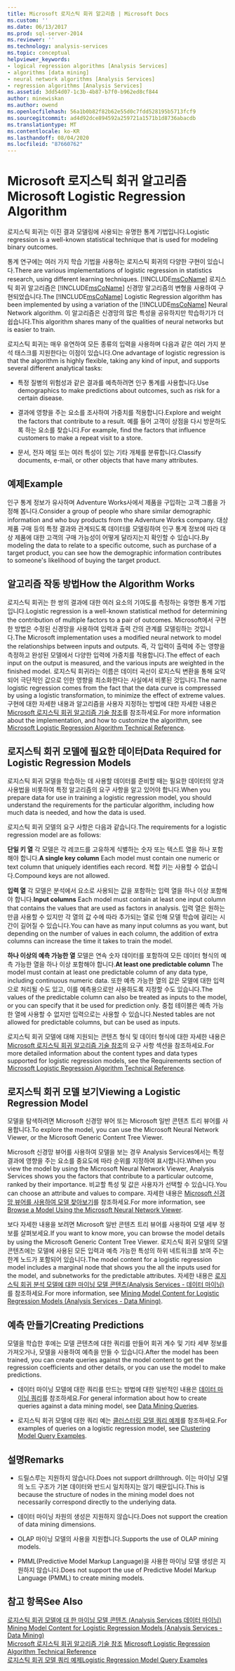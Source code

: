 ```yaml
---
title: Microsoft 로지스틱 회귀 알고리즘 | Microsoft Docs
ms.custom: ''
ms.date: 06/13/2017
ms.prod: sql-server-2014
ms.reviewer: ''
ms.technology: analysis-services
ms.topic: conceptual
helpviewer_keywords:
- logical regression algorithms [Analysis Services]
- algorithms [data mining]
- neural network algorithms [Analysis Services]
- regression algorithms [Analysis Services]
ms.assetid: 3dd54d07-1c3b-4b87-b7f0-b962ed8cf844
author: minewiskan
ms.author: owend
ms.openlocfilehash: 56a1b0b82f82b62e55d0c7fdd528195b5713fcf9
ms.sourcegitcommit: ad4d92dce894592a259721a1571b1d8736abacdb
ms.translationtype: MT
ms.contentlocale: ko-KR
ms.lasthandoff: 08/04/2020
ms.locfileid: "87660762"
---
```

# <a name="microsoft-logistic-regression-algorithm"></a><span data-ttu-id="c6fc5-102">Microsoft 로지스틱 회귀 알고리즘</span><span class="sxs-lookup"><span data-stu-id="c6fc5-102">Microsoft Logistic Regression Algorithm</span></span>
  <span data-ttu-id="c6fc5-103">로지스틱 회귀는 이진 결과 모델링에 사용되는 유명한 통계 기법입니다.</span><span class="sxs-lookup"><span data-stu-id="c6fc5-103">Logistic regression is a well-known statistical technique that is used for modeling binary outcomes.</span></span>  
  
 <span data-ttu-id="c6fc5-104">통계 연구에는 여러 가지 학습 기법을 사용하는 로지스틱 회귀의 다양한 구현이 있습니다.</span><span class="sxs-lookup"><span data-stu-id="c6fc5-104">There are various implementations of logistic regression in statistics research, using different learning techniques.</span></span> <span data-ttu-id="c6fc5-105">[!INCLUDE[msCoName](../../includes/msconame-md.md)] 로지스틱 회귀 알고리즘은 [!INCLUDE[msCoName](../../includes/msconame-md.md)] 신경망 알고리즘의 변형을 사용하여 구현되었습니다.</span><span class="sxs-lookup"><span data-stu-id="c6fc5-105">The [!INCLUDE[msCoName](../../includes/msconame-md.md)] Logistic Regression algorithm has been implemented by using a variation of the [!INCLUDE[msCoName](../../includes/msconame-md.md)] Neural Network algorithm.</span></span> <span data-ttu-id="c6fc5-106">이 알고리즘은 신경망의 많은 특성을 공유하지만 학습하기가 더 쉽습니다.</span><span class="sxs-lookup"><span data-stu-id="c6fc5-106">This algorithm shares many of the qualities of neural networks but is easier to train.</span></span>  
  
 <span data-ttu-id="c6fc5-107">로지스틱 회귀는 매우 유연하여 모든 종류의 입력을 사용하며 다음과 같은 여러 가지 분석 태스크를 지원한다는 이점이 있습니다.</span><span class="sxs-lookup"><span data-stu-id="c6fc5-107">One advantage of logistic regression is that the algorithm is highly flexible, taking any kind of input, and supports several different analytical tasks:</span></span>  
  
-   <span data-ttu-id="c6fc5-108">특정 질병의 위험성과 같은 결과를 예측하려면 인구 통계를 사용합니다.</span><span class="sxs-lookup"><span data-stu-id="c6fc5-108">Use demographics to make predictions about outcomes, such as risk for a certain disease.</span></span>  
  
-   <span data-ttu-id="c6fc5-109">결과에 영향을 주는 요소를 조사하여 가중치를 적용합니다.</span><span class="sxs-lookup"><span data-stu-id="c6fc5-109">Explore and weight the factors that contribute to a result.</span></span> <span data-ttu-id="c6fc5-110">예를 들어 고객이 상점을 다시 방문하도록 하는 요소를 찾습니다.</span><span class="sxs-lookup"><span data-stu-id="c6fc5-110">For example, find the factors that influence customers to make a repeat visit to a store.</span></span>  
  
-   <span data-ttu-id="c6fc5-111">문서, 전자 메일 또는 여러 특성이 있는 기타 개체를 분류합니다.</span><span class="sxs-lookup"><span data-stu-id="c6fc5-111">Classify documents, e-mail, or other objects that have many attributes.</span></span>  
  
## <a name="example"></a><span data-ttu-id="c6fc5-112">예제</span><span class="sxs-lookup"><span data-stu-id="c6fc5-112">Example</span></span>  
 <span data-ttu-id="c6fc5-113">인구 통계 정보가 유사하며 Adventure Works사에서 제품을 구입하는 고객 그룹을 가정해 봅니다.</span><span class="sxs-lookup"><span data-stu-id="c6fc5-113">Consider a group of people who share similar demographic information and who buy products from the Adventure Works company.</span></span> <span data-ttu-id="c6fc5-114">대상 제품 구매 등의 특정 결과와 관계되도록 데이터를 모델링하여 인구 통계 정보에 따라 대상 제품에 대한 고객의 구매 가능성이 어떻게 달라지는지 확인할 수 있습니다.</span><span class="sxs-lookup"><span data-stu-id="c6fc5-114">By modeling the data to relate to a specific outcome, such as purchase of a target product, you can see how the demographic information contributes to someone's likelihood of buying the target product.</span></span>  
  
## <a name="how-the-algorithm-works"></a><span data-ttu-id="c6fc5-115">알고리즘 작동 방법</span><span class="sxs-lookup"><span data-stu-id="c6fc5-115">How the Algorithm Works</span></span>  
 <span data-ttu-id="c6fc5-116">로지스틱 회귀는 한 쌍의 결과에 대한 여러 요소의 기여도를 측정하는 유명한 통계 기법입니다.</span><span class="sxs-lookup"><span data-stu-id="c6fc5-116">Logistic regression is a well-known statistical method for determining the contribution of multiple factors to a pair of outcomes.</span></span> <span data-ttu-id="c6fc5-117">Microsoft에서 구현한 방법은 수정된 신경망을 사용하여 입력과 출력 간의 관계를 모델링하는 것입니다.</span><span class="sxs-lookup"><span data-stu-id="c6fc5-117">The Microsoft implementation uses a modified neural network to model the relationships between inputs and outputs.</span></span> <span data-ttu-id="c6fc5-118">즉, 각 입력이 출력에 주는 영향을 측정하고 완성된 모델에서 다양한 입력에 가중치를 적용합니다.</span><span class="sxs-lookup"><span data-stu-id="c6fc5-118">The effect of each input on the output is measured, and the various inputs are weighted in the finished model.</span></span> <span data-ttu-id="c6fc5-119">로지스틱 회귀라는 이름은 데이터 곡선이 로지스틱 변환을 통해 요약되어 극단적인 값으로 인한 영향을 최소화한다는 사실에서 비롯된 것입니다.</span><span class="sxs-lookup"><span data-stu-id="c6fc5-119">The name logistic regression comes from the fact that the data curve is compressed by using a logistic transformation, to minimize the effect of extreme values.</span></span> <span data-ttu-id="c6fc5-120">구현에 대한 자세한 내용과 알고리즘을 사용자 지정하는 방법에 대한 자세한 내용은 [Microsoft 로지스틱 회귀 알고리즘 기술 참조](microsoft-logistic-regression-algorithm-technical-reference.md)를 참조하세요.</span><span class="sxs-lookup"><span data-stu-id="c6fc5-120">For more information about the implementation, and how to customize the algorithm, see [Microsoft Logistic Regression Algorithm Technical Reference](microsoft-logistic-regression-algorithm-technical-reference.md).</span></span>  
  
## <a name="data-required-for-logistic-regression-models"></a><span data-ttu-id="c6fc5-121">로지스틱 회귀 모델에 필요한 데이터</span><span class="sxs-lookup"><span data-stu-id="c6fc5-121">Data Required for Logistic Regression Models</span></span>  
 <span data-ttu-id="c6fc5-122">로지스틱 회귀 모델을 학습하는 데 사용할 데이터를 준비할 때는 필요한 데이터의 양과 사용법을 비롯하여 특정 알고리즘의 요구 사항을 알고 있어야 합니다.</span><span class="sxs-lookup"><span data-stu-id="c6fc5-122">When you prepare data for use in training a logistic regression model, you should understand the requirements for the particular algorithm, including how much data is needed, and how the data is used.</span></span>  
  
 <span data-ttu-id="c6fc5-123">로지스틱 회귀 모델의 요구 사항은 다음과 같습니다.</span><span class="sxs-lookup"><span data-stu-id="c6fc5-123">The requirements for a logistic regression model are as follows:</span></span>  
  
 <span data-ttu-id="c6fc5-124">**단일 키 열** 각 모델은 각 레코드를 고유하게 식별하는 숫자 또는 텍스트 열을 하나 포함해야 합니다.</span><span class="sxs-lookup"><span data-stu-id="c6fc5-124">**A single key column** Each model must contain one numeric or text column that uniquely identifies each record.</span></span> <span data-ttu-id="c6fc5-125">복합 키는 사용할 수 없습니다.</span><span class="sxs-lookup"><span data-stu-id="c6fc5-125">Compound keys are not allowed.</span></span>  
  
 <span data-ttu-id="c6fc5-126">**입력 열** 각 모델은 분석에서 요소로 사용되는 값을 포함하는 입력 열을 하나 이상 포함해야 합니다.</span><span class="sxs-lookup"><span data-stu-id="c6fc5-126">**Input columns** Each model must contain at least one input column that contains the values that are used as factors in analysis.</span></span> <span data-ttu-id="c6fc5-127">입력 열은 원하는 만큼 사용할 수 있지만 각 열의 값 수에 따라 추가되는 열로 인해 모델 학습에 걸리는 시간이 길어질 수 있습니다.</span><span class="sxs-lookup"><span data-stu-id="c6fc5-127">You can have as many input columns as you want, but depending on the number of values in each column, the addition of extra columns can increase the time it takes to train the model.</span></span>  
  
 <span data-ttu-id="c6fc5-128">**하나 이상의 예측 가능한 열** 모델은 연속 숫자 데이터를 포함하여 모든 데이터 형식의 예측 가능한 열을 하나 이상 포함해야 합니다.</span><span class="sxs-lookup"><span data-stu-id="c6fc5-128">**At least one predictable column** The model must contain at least one predictable column of any data type, including continuous numeric data.</span></span> <span data-ttu-id="c6fc5-129">또한 예측 가능한 열의 값은 모델에 대한 입력으로 처리될 수도 있고, 이를 예측용으로만 사용하도록 지정할 수도 있습니다.</span><span class="sxs-lookup"><span data-stu-id="c6fc5-129">The values of the predictable column can also be treated as inputs to the model, or you can specify that it be used for prediction only.</span></span> <span data-ttu-id="c6fc5-130">중첩 테이블은 예측 가능한 열에 사용할 수 없지만 입력으로는 사용할 수 있습니다.</span><span class="sxs-lookup"><span data-stu-id="c6fc5-130">Nested tables are not allowed for predictable columns, but can be used as inputs.</span></span>  
  
 <span data-ttu-id="c6fc5-131">로지스틱 회귀 모델에 대해 지원되는 콘텐츠 형식 및 데이터 형식에 대한 자세한 내용은 [Microsoft 로지스틱 회귀 알고리즘 기술 참조](microsoft-logistic-regression-algorithm-technical-reference.md)의 요구 사항 섹션을 참조하세요.</span><span class="sxs-lookup"><span data-stu-id="c6fc5-131">For more detailed information about the content types and data types supported for logistic regression models, see the Requirements section of [Microsoft Logistic Regression Algorithm Technical Reference](microsoft-logistic-regression-algorithm-technical-reference.md).</span></span>  
  
## <a name="viewing-a-logistic-regression-model"></a><span data-ttu-id="c6fc5-132">로지스틱 회귀 모델 보기</span><span class="sxs-lookup"><span data-stu-id="c6fc5-132">Viewing a Logistic Regression Model</span></span>  
 <span data-ttu-id="c6fc5-133">모델을 탐색하려면 Microsoft 신경망 뷰어 또는 Microsoft 일반 콘텐츠 트리 뷰어를 사용합니다.</span><span class="sxs-lookup"><span data-stu-id="c6fc5-133">To explore the model, you can use the Microsoft Neural Network Viewer, or the Microsoft Generic Content Tree Viewer.</span></span>  
  
 <span data-ttu-id="c6fc5-134">Microsoft 신경망 뷰어를 사용하여 모델을 보는 경우 Analysis Services에서는 특정 결과에 영향을 주는 요소를 중요도에 따라 순위를 지정하여 표시합니다.</span><span class="sxs-lookup"><span data-stu-id="c6fc5-134">When you view the model by using the Microsoft Neural Network Viewer, Analysis Services shows you the factors that contribute to a particular outcome, ranked by their importance.</span></span> <span data-ttu-id="c6fc5-135">비교할 특성 및 값은 사용자가 선택할 수 있습니다.</span><span class="sxs-lookup"><span data-stu-id="c6fc5-135">You can choose an attribute and values to compare.</span></span> <span data-ttu-id="c6fc5-136">자세한 내용은 [Microsoft 신경망 뷰어를 사용하여 모델 찾아보기](browse-a-model-using-the-microsoft-neural-network-viewer.md)를 참조하세요.</span><span class="sxs-lookup"><span data-stu-id="c6fc5-136">For more information, see [Browse a Model Using the Microsoft Neural Network Viewer](browse-a-model-using-the-microsoft-neural-network-viewer.md).</span></span>  
  
 <span data-ttu-id="c6fc5-137">보다 자세한 내용을 보려면 Microsoft 일반 콘텐츠 트리 뷰어를 사용하여 모델 세부 정보를 살펴보세요.</span><span class="sxs-lookup"><span data-stu-id="c6fc5-137">If you want to know more, you can browse the model details by using the Microsoft Generic Content Tree Viewer.</span></span> <span data-ttu-id="c6fc5-138">로지스틱 회귀 모델의 모델 콘텐츠에는 모델에 사용된 모든 입력과 예측 가능한 특성의 하위 네트워크를 보여 주는 한계 노드가 포함되어 있습니다.</span><span class="sxs-lookup"><span data-stu-id="c6fc5-138">The model content for a logistic regression model includes a marginal node that shows you the all the inputs used for the model, and subnetworks for the predictable attributes.</span></span> <span data-ttu-id="c6fc5-139">자세한 내용은 [로지스틱 회귀 분석 모델에 대한 마이닝 모델 콘텐츠&#40;Analysis Services - 데이터 마이닝&#41;](mining-model-content-for-logistic-regression-models.md)를 참조하세요.</span><span class="sxs-lookup"><span data-stu-id="c6fc5-139">For more information, see [Mining Model Content for Logistic Regression Models &#40;Analysis Services - Data Mining&#41;](mining-model-content-for-logistic-regression-models.md).</span></span>  
  
## <a name="creating-predictions"></a><span data-ttu-id="c6fc5-140">예측 만들기</span><span class="sxs-lookup"><span data-stu-id="c6fc5-140">Creating Predictions</span></span>  
 <span data-ttu-id="c6fc5-141">모델을 학습한 후에는 모델 콘텐츠에 대한 쿼리를 만들어 회귀 계수 및 기타 세부 정보를 가져오거나, 모델을 사용하여 예측을 만들 수 있습니다.</span><span class="sxs-lookup"><span data-stu-id="c6fc5-141">After the model has been trained, you can create queries against the model content to get the regression coefficients and other details, or you can use the model to make predictions.</span></span>  
  
-   <span data-ttu-id="c6fc5-142">데이터 마이닝 모델에 대한 쿼리를 만드는 방법에 대한 일반적인 내용은 [데이터 마이닝 쿼리](data-mining-queries.md)를 참조하세요.</span><span class="sxs-lookup"><span data-stu-id="c6fc5-142">For general information about how to create queries against a data mining model, see [Data Mining Queries](data-mining-queries.md).</span></span>  
  
-   <span data-ttu-id="c6fc5-143">로지스틱 회귀 모델에 대한 쿼리 예는 [클러스터링 모델 쿼리 예제](clustering-model-query-examples.md)를 참조하세요.</span><span class="sxs-lookup"><span data-stu-id="c6fc5-143">For examples of queries on a logistic regression model, see [Clustering Model Query Examples](clustering-model-query-examples.md).</span></span>  
  
## <a name="remarks"></a><span data-ttu-id="c6fc5-144">설명</span><span class="sxs-lookup"><span data-stu-id="c6fc5-144">Remarks</span></span>  
  
-   <span data-ttu-id="c6fc5-145">드릴스루는 지원하지 않습니다.</span><span class="sxs-lookup"><span data-stu-id="c6fc5-145">Does not support drillthrough.</span></span> <span data-ttu-id="c6fc5-146">이는 마이닝 모델의 노드 구조가 기본 데이터와 반드시 일치하지는 않기 때문입니다.</span><span class="sxs-lookup"><span data-stu-id="c6fc5-146">This is because the structure of nodes in the mining model does not necessarily correspond directly to the underlying data.</span></span>  
  
-   <span data-ttu-id="c6fc5-147">데이터 마이닝 차원의 생성은 지원하지 않습니다.</span><span class="sxs-lookup"><span data-stu-id="c6fc5-147">Does not support the creation of data mining dimensions.</span></span>  
  
-   <span data-ttu-id="c6fc5-148">OLAP 마이닝 모델의 사용을 지원합니다.</span><span class="sxs-lookup"><span data-stu-id="c6fc5-148">Supports the use of OLAP mining models.</span></span>  
  
-   <span data-ttu-id="c6fc5-149">PMML(Predictive Model Markup Language)을 사용한 마이닝 모델 생성은 지원하지 않습니다.</span><span class="sxs-lookup"><span data-stu-id="c6fc5-149">Does not support the use of Predictive Model Markup Language (PMML) to create mining models.</span></span>  
  
## <a name="see-also"></a><span data-ttu-id="c6fc5-150">참고 항목</span><span class="sxs-lookup"><span data-stu-id="c6fc5-150">See Also</span></span>  
 <span data-ttu-id="c6fc5-151">[로지스틱 회귀 모델에 대 한 마이닝 모델 콘텐츠 &#40;Analysis Services 데이터 마이닝&#41;](mining-model-content-for-logistic-regression-models.md) </span><span class="sxs-lookup"><span data-stu-id="c6fc5-151">[Mining Model Content for Logistic Regression Models &#40;Analysis Services - Data Mining&#41;](mining-model-content-for-logistic-regression-models.md) </span></span>  
 <span data-ttu-id="c6fc5-152">[Microsoft 로지스틱 회귀 알고리즘 기술 참조](microsoft-logistic-regression-algorithm-technical-reference.md) </span><span class="sxs-lookup"><span data-stu-id="c6fc5-152">[Microsoft Logistic Regression Algorithm Technical Reference](microsoft-logistic-regression-algorithm-technical-reference.md) </span></span>  
 [<span data-ttu-id="c6fc5-153">로지스틱 회귀 모델 쿼리 예제</span><span class="sxs-lookup"><span data-stu-id="c6fc5-153">Logistic Regression Model Query Examples</span></span>](logistic-regression-model-query-examples.md)  
  
  
